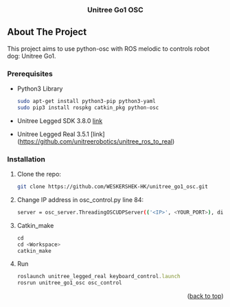 <!-- Improved compatibility of back to top link: See: https://github.com/othneildrew/Best-README-Template/pull/73 -->
<a name="readme-top"></a>
<!--
*** Thanks for checking out the Best-README-Template. If you have a suggestion
*** that would make this better, please fork the repo and create a pull request
*** or simply open an issue with the tag "enhancement".
*** Don't forget to give the project a star!
*** Thanks again! Now go create something AMAZING! :D
-->




<!-- PROJECT LOGO -->
<br />
<div align="center">

<h3 align="center">Unitree Go1 OSC</h3>

</div>



<!-- ABOUT THE PROJECT -->
## About The Project

This project aims to use python-osc with ROS melodic to controls robot dog: Unitree Go1.

### Prerequisites

* Python3 Library
  ```sh
  sudo apt-get install python3-pip python3-yaml
  sudo pip3 install rospkg catkin_pkg python-osc
  ```
* Unitree Legged SDK 3.8.0 [link](https://github.com/unitreerobotics/unitree_legged_sdk)

* Unitree Legged Real 3.5.1 [link] (https://github.com/unitreerobotics/unitree_ros_to_real)

### Installation

1. Clone the repo:
   ```sh
   git clone https://github.com/WESKERSHEK-HK/unitree_go1_osc.git
   ```
2. Change IP address in osc_control.py line 84:
   ```sh
   server = osc_server.ThreadingOSCUDPServer(('<IP>', <YOUR_PORT>), disp)
   ```
3. Catkin_make
   ```js
   cd
   cd <Workspace>
   catkin_make
   ```
4. Run
   ```js
   roslaunch unitree_legged_real keyboard_control.launch
   rosrun unitree_go1_osc osc_control
   ```

<p align="right">(<a href="#readme-top">back to top</a>)</p>

